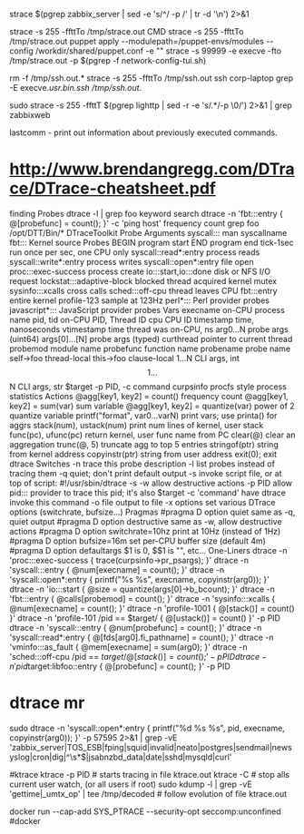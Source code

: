 strace $(pgrep zabbix_server | sed -e 's/^/ -p /' | tr -d '\n') 2>&1


strace -s 255 -ffttTo /tmp/strace.out CMD
strace -s 255 -ffttTo /tmp/strace.out puppet apply                                   --modulepath=/puppet-envs/modules --config /workdir/shared/puppet.conf -e ""
strace -s 99999 -e execve -fto /tmp/strace.out -p $(pgrep -f network-config-tui.sh)

rm -f /tmp/ssh.out.* 
strace -s 255 -ffttTo /tmp/ssh.out ssh corp-laptop
grep -E execve.*usr.bin.ssh /tmp/ssh.out.*

sudo strace -s 255 -ffttT $(pgrep lighttp | sed -r -e 's/.*/-p \0/') 2>&1 | grep zabbixweb

lastcomm -  print out information about previously executed commands.

# http://www.brendangregg.com/DTrace/DTrace-cheatsheet.pdf
finding Probes
dtrace -l | grep foo keyword search
dtrace -n 'fbt:::entry { @[probefunc] = count(); }' -c 'ping host'
frequency count
grep foo /opt/DTT/Bin/* DTraceToolkit
Probe Arguments
syscall::: man syscallname
fbt::: Kernel source
Probes
BEGIN program start
END program end
tick-1sec run once per sec, one CPU only
syscall::read*:entry process reads
syscall::write*:entry process writes
syscall::open*:entry file open
proc:::exec-success process create
io:::start,io:::done disk or NFS I/O request
lockstat:::adaptive-block blocked thread acquired kernel mutex
sysinfo:::xcalls cross calls
sched:::off-cpu thread leaves CPU
fbt:::entry entire kernel
profile-123 sample at 123Hz
perl*::: Perl provider probes
javascript*::: JavaScript provider probes
Vars
execname on-CPU process name
pid, tid on-CPU PID, Thread ID
cpu CPU ID
timestamp time, nanoseconds
vtimestamp time thread was on-CPU, ns
arg0...N probe args (uint64)
args[0]...[N] probe args (typed)
curthread pointer to current thread
probemod module name
probefunc function name
probename probe name
self->foo thread-local
this->foo clause-local
$1...$N CLI args, int
$$1...$$N CLI args, str
$target -p PID, -c command
curpsinfo procfs style process statistics
Actions
@agg[key1, key2] = count() frequency count
@agg[key1, key2] = sum(var) sum variable
@agg[key1, key2] = quantize(var) power of 2 quantize variable
printf("format", var0...varN) print vars; use printa() for aggrs
stack(num), ustack(num) print num lines of kernel, user stack
func(pc), ufunc(pc) return kernel, user func name from PC
clear(@) clear an aggregation
trunc(@, 5) truncate agg to top 5 entries
stringof(ptr) string from kernel address
copyinstr(ptr) string from user address
exit(0); exit dtrace
Switches
-n trace this probe description
-l list probes instead of tracing them
-q quiet; don't print default output
-s <file> invoke script file, or at top of script: #!/usr/sbin/dtrace -s
-w allow destructive actions
-p PID allow pid::: provider to trace this pid; it's also $target
-c 'command' have dtrace invoke this command
-o file output to file
-x options set various DTrace options (switchrate, bufsize…)
Pragmas
#pragma D option quiet same as -q, quiet output
#pragma D option destructive same as -w, allow destructive actions
#pragma D option switchrate=10hz print at 10Hz (instead of 1Hz)
#pragma D option bufsize=16m set per-CPU buffer size (default 4m)
#pragma D option defaultargs $1 is 0, $$1 is "", etc…
One-Liners
dtrace -n 'proc:::exec-success { trace(curpsinfo->pr_psargs); }'
dtrace -n 'syscall:::entry { @num[execname] = count(); }'
dtrace -n 'syscall::open*:entry { printf("%s %s", execname, copyinstr(arg0)); }'
dtrace -n 'io:::start { @size = quantize(args[0]->b_bcount); }'
dtrace -n 'fbt:::entry { @calls[probemod] = count(); }'
dtrace -n 'sysinfo:::xcalls { @num[execname] = count(); }'
dtrace -n 'profile-1001 { @[stack()] = count() }'
dtrace -n 'profile-101 /pid == $target/ { @[ustack()] = count() }' -p PID
dtrace -n 'syscall:::entry { @num[probefunc] = count(); }'
dtrace -n 'syscall::read*:entry { @[fds[arg0].fi_pathname] = count(); }'
dtrace -n 'vminfo:::as_fault { @mem[execname] = sum(arg0); }'
dtrace -n 'sched:::off-cpu /pid == $target/ { @[stack()] = count(); }' -p PID
dtrace -n 'pid$target:libfoo::entry { @[probefunc] = count(); }' -p PID

# dtrace mr
sudo dtrace -n 'syscall::open*:entry { printf("%d %s %s", pid, execname, copyinstr(arg0)); }' -p 57595 2>&1  | grep -vE 'zabbix_server|TOS_ESB|fping|squid|invalid|neato|postgres|sendmail|newsyslog|cron|dig|^\s*$|jsabnzbd_data|date|sshd|mysqld|curl'

#ktrace
ktrace -p PID # starts tracing in file ktrace.out
ktrace -C # stop alls current user watch, (or all users if root)
sudo kdump -l  | grep -vE 'gettime|_umtx_op' | tee /tmp/decoded # follow evolution of file ktrace.out


docker run --cap-add SYS_PTRACE --security-opt seccomp:unconfined #docker
